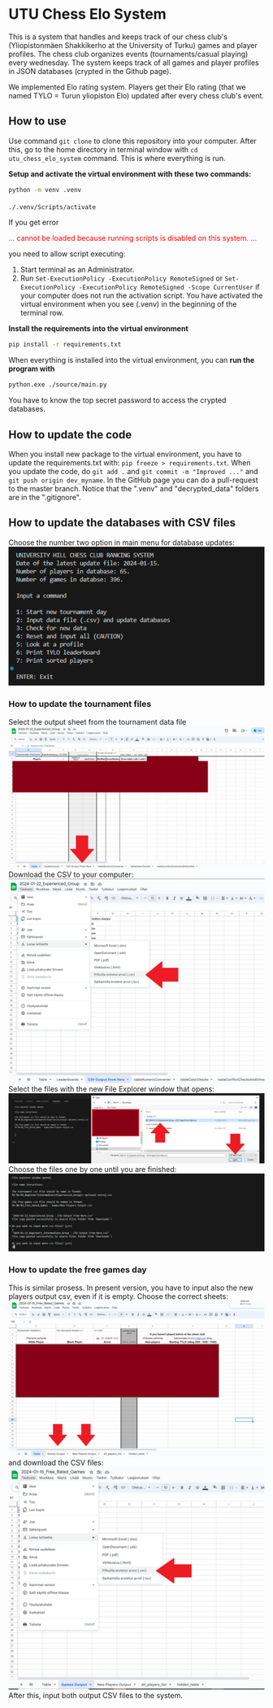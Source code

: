 # UTU Chess Elo System

This is a system that handles and keeps track of our chess club's (Yliopistonmäen Shakkikerho at the University of Turku) games and player profiles. The chess club organizes events (tournaments/casual playing) every wednesday. The system keeps track of all games and player profiles in JSON databases (crypted in the Github page).

We implemented Elo rating system. Players get their Elo rating (that we named TYLO  = Turun yliopiston Elo) updated after every chess club's event.

## How to use

Use command `git clone` to clone this repository into your computer. After this, go to the home directory in terminal window with `cd utu_chess_elo_system` command. This is where everything is run.

**Setup and activate the virtual environment with these two commands:**
```bash
python -m venv .venv

./.venv/Scripts/activate
```
If you get error
<p style="color: red;">... cannot be loaded because running scripts is disabled on this system. ...</p>
you need to allow script executing:

1. Start terminal as an Administrator. 
2. Run `Set-ExecutionPolicy -ExecutionPolicy RemoteSigned` or `Set-ExecutionPolicy -ExecutionPolicy RemoteSigned -Scope CurrentUser` if your computer does not run the activation script. You have activated the virtual environment when you see (.venv) in the beginning of the terminal row.

**Install the requirements into the virtual environment**
```bash
pip install -r requirements.txt
```

When everything is installed into the virtual environment, you can **run the program with**
```bash
python.exe ./source/main.py
```
You have to know the top secret password to access the crypted databases.

## How to update the code

When you install new package to the virtual environment, you have to update the requirements.txt with: `pip freeze > requirements.txt`. When you update the code, do `git add .` and `git commit -m "Improved ..."` and `git push origin dev_myname`. In the GitHub page you can do a pull-request to the master branch. Notice that the ".venv" and "decrypted_data" folders are in the ".gitignore".

## How to update the databases with CSV files
Choose the number two option in main menu for database updates:
![Main Menu](https://github.com/sansalv/utu_chess_elo_system/blob/master/docs/main_menu.png)

### How to update the tournament files
Select the output sheet from the tournament data file
![Sheet](https://github.com/sansalv/utu_chess_elo_system/blob/master/docs/update_tournament_output_sheet.png)
Download the CSV to your computer:
![CSV](https://github.com/sansalv/utu_chess_elo_system/blob/master/docs/update_tournament_csv.png)
Select the files with the new File Explorer window that opens:
![Window](https://github.com/sansalv/utu_chess_elo_system/blob/master/docs/find_csv_with_new_window.png)
Choose the files one by one until you are finished:
![Window](https://github.com/sansalv/utu_chess_elo_system/blob/master/docs/all_files_inputted.png)

### How to update the free games day
This is similar prosess. In present version, you have to input also the new players output csv, even if it is empty. Choose the correct sheets:
![Sheet](https://github.com/sansalv/utu_chess_elo_system/blob/master/docs/update_free_games_output_sheet.png)
and download the CSV files:
![CSV](https://github.com/sansalv/utu_chess_elo_system/blob/master/docs/update_free_games_csv.png)
After this, input both output CSV files to the system.


